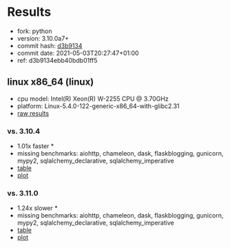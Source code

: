 # Results

- fork: python
- version: 3.10.0a7+
- commit hash: [d3b9134](https://github.com/python/cpython/commit/d3b9134)
- commit date: 2021-05-03T20:27:47+01:00
- ref: d3b9134ebb40bdb01ff5

## linux x86_64 (linux)

- cpu model: Intel(R) Xeon(R) W-2255 CPU @ 3.70GHz
- platform: Linux-5.4.0-122-generic-x86_64-with-glibc2.31
- [raw results](bm-20210503-linux-x86_64-python-d3b9134ebb40bdb01ff5-3.10.0a7%2B-d3b9134.json)

### vs. 3.10.4

- 1.01x faster \*
- missing benchmarks: aiohttp, chameleon, dask, flaskblogging, gunicorn, mypy2, sqlalchemy_declarative, sqlalchemy_imperative
- [table](bm-20210503-linux-x86_64-python-d3b9134ebb40bdb01ff5-3.10.0a7%2B-d3b9134-vs-3.10.4.md)
- [plot](bm-20210503-linux-x86_64-python-d3b9134ebb40bdb01ff5-3.10.0a7%2B-d3b9134-vs-3.10.4.png)

### vs. 3.11.0

- 1.24x slower \*
- missing benchmarks: aiohttp, chameleon, dask, flaskblogging, gunicorn, mypy2, sqlalchemy_declarative, sqlalchemy_imperative
- [table](bm-20210503-linux-x86_64-python-d3b9134ebb40bdb01ff5-3.10.0a7%2B-d3b9134-vs-3.11.0.md)
- [plot](bm-20210503-linux-x86_64-python-d3b9134ebb40bdb01ff5-3.10.0a7%2B-d3b9134-vs-3.11.0.png)

